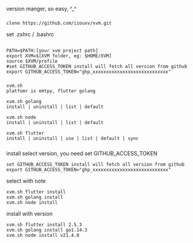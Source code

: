 

version manger, so easy, ^_^
###
```
clone https://github.com/izouxv/xvm.git
```
set .zshrc / .bashrc
```

PATH=$PATH:[your xvm project path]
export XVM=$[XVM folder, eg: $HOME/XVM]
source $XVM/profile
#set GITHUB_ACCESS_TOKEN install will fetch all version from github
export GITHUB_ACCESS_TOKEN="ghp_xxxxxxxxxxxxxxxxxxxxxxxxxxxx"

```

#####
 
```
xvm.sh  
platfomr is emtpy, flutter golang 

xvm.sh golang
install | uninstall | list | default 

xvm.sh node
install | uninstall | list | default 

xvm.sh flutter
install | uninstall | use | list | default | sync
```

#####

install select version, you need set GITHUB_ACCESS_TOKEN
```
set GITHUB_ACCESS_TOKEN install will fetch all version from github
export GITHUB_ACCESS_TOKEN="ghp_xxxxxxxxxxxxxxxxxxxxxxxxxxxx"
```
select with note
```
xvm.sh flutter install 
xvm.sh golang install 
xvm.sh node install 
``` 
install with version 
```
xvm.sh flutter install 2.5.3
xvm.sh golang install go1.14.3
xvm.sh node install v21.4.0
```


<!-- ###
select golang version with bash
```
eval $( xvm.sh golang use go1.14.3 )
go version 
eval $( xvm.sh flutter use 2.5.3 )
flutter --version 
``` -->